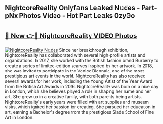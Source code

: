## NightcoreReality Onlyf𝚊ns Le𝚊ked N𝚞des - Part-pNx Photos Video - Hot Part Le𝚊ks 0zyGo

# <h2><a href="http://ab35162.deff.icu/?id=NightcoreReality">🔗 New 👉🔴 NightcoreReality VIDEO Photos</a></h2>

[![NightcoreReality N𝚞des](https://i.imgur.com/rIISA9y.gif)](http://ab35162.deff.icu/?id=NightcoreReality)
Since her breakthrough exhibition, NightcoreReality has collaborated with several high-profile artists and organizations. In 2017, she worked with the British fashion brand Burberry to create a series of limited-edition scarves inspired by her artwork. In 2018, she was invited to participate in the Venice Biennale, one of the most prestigious art events in the world. NightcoreReality has also received several awards for her work, including the Young Artist of the Year Award from the British Art Awards in 2016. NightcoreReality was born on a nice day in London, which she believes played a role in shaping her name and her art. She grew up in a creative family, with both parents being artists. NightcoreReality's early years were filled with art supplies and museum visits, which ignited her passion for creating. She pursued her education in art, earning a Bachelor's degree from the prestigious Slade School of Fine Art in London.
